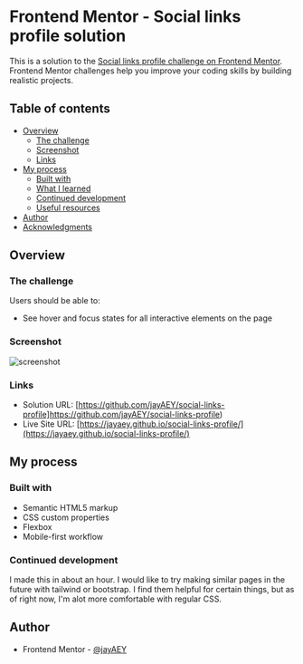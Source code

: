 # Frontend Mentor - Social links profile solution

This is a solution to the [Social links profile challenge on Frontend Mentor](https://www.frontendmentor.io/challenges/social-links-profile-UG32l9m6dQ). Frontend Mentor challenges help you improve your coding skills by building realistic projects.

## Table of contents

- [Overview](#overview)
  - [The challenge](#the-challenge)
  - [Screenshot](#screenshot)
  - [Links](#links)
- [My process](#my-process)
  - [Built with](#built-with)
  - [What I learned](#what-i-learned)
  - [Continued development](#continued-development)
  - [Useful resources](#useful-resources)
- [Author](#author)
- [Acknowledgments](#acknowledgments)

## Overview

### The challenge

Users should be able to:

- See hover and focus states for all interactive elements on the page

### Screenshot
![screenshot](./Screen%20Shot%202024-02-15%20at%14.05.41.png)

### Links

- Solution URL: [https://github.com/jayAEY/social-links-profile]https://github.com/jayAEY/social-links-profile)
- Live Site URL: [https://jayaey.github.io/social-links-profile/](https://jayaey.github.io/social-links-profile/)

## My process

### Built with

- Semantic HTML5 markup
- CSS custom properties
- Flexbox
- Mobile-first workflow

### Continued development

I made this in about an hour. I would like to try making similar pages in the future with tailwind or bootstrap. I find them helpful for certain things, but as of right now, I'm alot more comfortable with regular CSS.

## Author

- Frontend Mentor - [@jayAEY](https://www.frontendmentor.io/profile/jayAEY)
